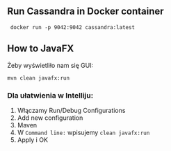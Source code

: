 ## Run Cassandra in Docker container
```
 docker run -p 9042:9042 cassandra:latest
```

## How to JavaFX
Żeby wyświetliło nam się GUI:
```
mvn clean javafx:run
```

### Dla ułatwienia w Intelliju:
1. Włączamy Run/Debug Configurations
1. Add new configuration
1. Maven
1. W `Command line:` wpisujemy `clean javafx:run`
1. Apply i OK
